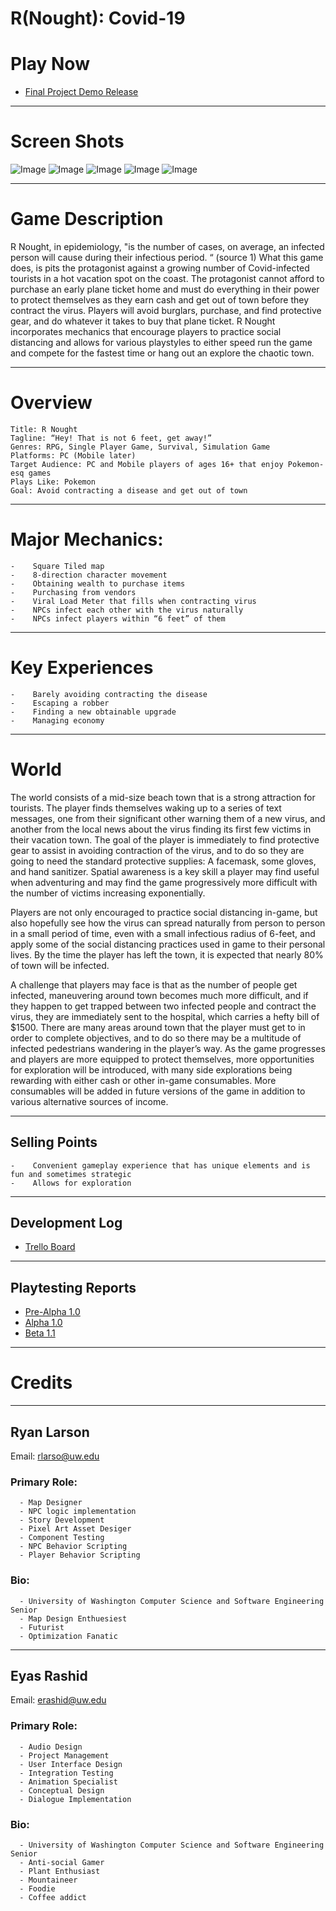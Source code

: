 # R(Nought): Covid-19

# Play Now

- [Final Project Demo Release](https://connect.unity.com/mg/other/r-nought-covid-19-5)

---

# Screen Shots

![Image](ScreenShot1.png)
![Image](ScreenShot2.png)
![Image](ScreenShot3.png)
![Image](MiniMap2_V1.png)
![Image](ScreenShot4.png)


---
# Game Description

R Nought, in epidemiology, "is the number of cases, on average, an infected person will cause during their infectious period. “ (source 1) What this game does, is pits the protagonist against a growing number of Covid-infected tourists in a hot vacation spot on the coast. The protagonist cannot afford to purchase an early plane ticket home and must do everything in their power to protect themselves as they earn cash and get out of town before they contract the virus. Players will avoid burglars, purchase, and find protective gear, and do whatever it takes to buy that plane ticket. R Nought incorporates mechanics that encourage players to practice social distancing and allows for various playstyles to either speed run the game and compete for the fastest time or hang out an explore the chaotic town.

---
# Overview
```
Title: R Nought
Tagline: “Hey! That is not 6 feet, get away!”
Genres: RPG, Single Player Game, Survival, Simulation Game
Platforms: PC (Mobile later)
Target Audience: PC and Mobile players of ages 16+ that enjoy Pokemon-esq games 
Plays Like: Pokemon 
Goal: Avoid contracting a disease and get out of town
```
---
# Major Mechanics:
```
-    Square Tiled map
-    8-direction character movement
-    Obtaining wealth to purchase items
-    Purchasing from vendors
-    Viral Load Meter that fills when contracting virus
-    NPCs infect each other with the virus naturally
-    NPCs infect players within “6 feet” of them
```
---
# Key Experiences
```
-    Barely avoiding contracting the disease
-    Escaping a robber
-    Finding a new obtainable upgrade
-    Managing economy
```
---
# World

The world consists of a mid-size beach town that is a strong attraction for tourists. The player finds themselves waking up to a series of text messages, one from their significant other warning them of a new virus, and another from the local news about the virus finding its first few victims in their vacation town. The goal of the player is immediately to find protective gear to assist in avoiding contraction of the virus, and to do so they are going to need the standard protective supplies: A facemask, some gloves, and hand sanitizer. Spatial awareness is a key skill a player may find useful when adventuring and may find the game progressively more difficult with the number of victims increasing exponentially.

Players are not only encouraged to practice social distancing in-game, but also hopefully see how the virus can spread naturally from person to person in a small period of time, even with a small infectious radius of 6-feet, and apply some of the social distancing practices used in game to their personal lives. By the time the player has left the town, it is expected that nearly 80% of town will be infected.

A challenge that players may face is that as the number of people get infected, maneuvering around town becomes much more difficult, and if they happen to get trapped between two infected people and contract the virus, they are immediately sent to the hospital, which carries a hefty bill of $1500. There are many areas around town that the player must get to in order to complete objectives, and to do so there may be a multitude of infected pedestrians wandering in the player’s way.
As the game progresses and players are more equipped to protect themselves, more opportunities for exploration will be introduced, with many side explorations being rewarding with either cash or other in-game consumables. More consumables will be added in future versions of the game in addition to various alternative sources of income.

---

## Selling Points
```
-    Convenient gameplay experience that has unique elements and is fun and sometimes strategic
-    Allows for exploration
```
---

## Development Log
- [Trello Board](https://trello.com/b/D39SdpL5/covid-19-social-distancing-game)

---

## Playtesting Reports
- [Pre-Alpha 1.0](https://docs.google.com/document/d/1MLVAQEZnybc-_2055p1OwDNgMWn5DrVFeNfZq1FNoV8/edit?usp=sharing)
- [Alpha 1.0](https://docs.google.com/document/d/17yPAsBPo8vqxPDqV0zuc9DZIGrSI1QuGpW2M6wKo2wQ/edit?usp=sharing)
- [Beta 1.1](https://docs.google.com/document/d/1e7CeUiZb6YZPyEawLouyJLGluL5D8E4RzRCWDMvWh_A/edit?usp=sharing)


---

# Credits

---

## Ryan Larson
Email: rlarso@uw.edu

### Primary Role:
```
  - Map Designer 
  - NPC logic implementation
  - Story Development
  - Pixel Art Asset Desiger
  - Component Testing
  - NPC Behavior Scripting
  - Player Behavior Scripting
```

### Bio:
```
  - University of Washington Computer Science and Software Engineering Senior
  - Map Design Enthuesiest
  - Futurist
  - Optimization Fanatic
```
---
## Eyas Rashid
Email: erashid@uw.edu

### Primary Role:
```
  - Audio Design
  - Project Management
  - User Interface Design
  - Integration Testing
  - Animation Specialist
  - Conceptual Design
  - Dialogue Implementation
```

### Bio: 
```
  - University of Washington Computer Science and Software Engineering Senior
  - Anti-social Gamer
  - Plant Enthusiast
  - Mountaineer
  - Foodie
  - Coffee addict
```
